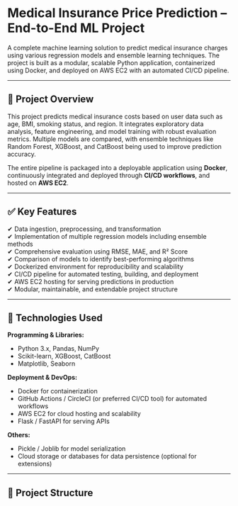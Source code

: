 # Medical Insurance Price Prediction – End-to-End ML Project

A complete machine learning solution to predict medical insurance charges using various regression models and ensemble learning techniques. The project is built as a modular, scalable Python application, containerized using Docker, and deployed on AWS EC2 with an automated CI/CD pipeline.

---

## 🚀 **Project Overview**

This project predicts medical insurance costs based on user data such as age, BMI, smoking status, and region. It integrates exploratory data analysis, feature engineering, and model training with robust evaluation metrics. Multiple models are compared, with ensemble techniques like Random Forest, XGBoost, and CatBoost being used to improve prediction accuracy.

The entire pipeline is packaged into a deployable application using **Docker**, continuously integrated and deployed through **CI/CD workflows**, and hosted on **AWS EC2**.

---

## ✅ **Key Features**

✔ Data ingestion, preprocessing, and transformation  
✔ Implementation of multiple regression models including ensemble methods  
✔ Comprehensive evaluation using RMSE, MAE, and R² Score  
✔ Comparison of models to identify best-performing algorithms  
✔ Dockerized environment for reproducibility and scalability  
✔ CI/CD pipeline for automated testing, building, and deployment  
✔ AWS EC2 hosting for serving predictions in production  
✔ Modular, maintainable, and extendable project structure

---

## 📂 **Technologies Used**

**Programming & Libraries:**  
- Python 3.x, Pandas, NumPy  
- Scikit-learn, XGBoost, CatBoost  
- Matplotlib, Seaborn  

**Deployment & DevOps:**  
- Docker for containerization  
- GitHub Actions / CircleCI (or preferred CI/CD tool) for automated workflows  
- AWS EC2 for cloud hosting and scalability  
- Flask / FastAPI for serving APIs  

**Others:**  
- Pickle / Joblib for model serialization  
- Cloud storage or databases for data persistence (optional for extensions)

---

## 📁 **Project Structure**


